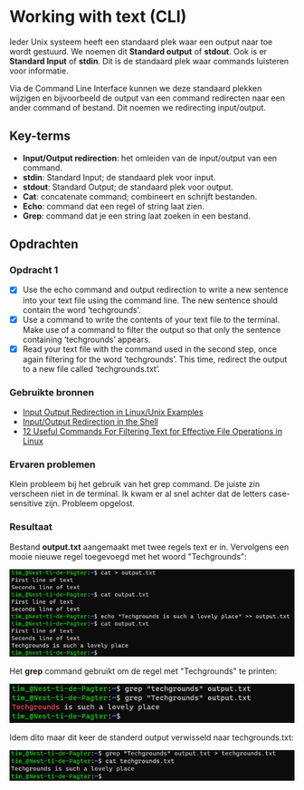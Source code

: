 # Working with text (CLI)
Ieder Unix systeem heeft een standaard plek waar een output naar toe wordt gestuurd. We noemen dit **Standard output** of **stdout**. Ook is er **Standard Input** of **stdin**. Dit is de standaard plek waar commands luisteren voor informatie.

Via de Command Line Interface kunnen we deze standaard plekken wijzigen en bijvoorbeeld de output van een command redirecten naar een ander command of bestand. Dit noemen we redirecting input/output.

## Key-terms
- **Input/Output redirection**: het omleiden van de input/output van een command.
- **stdin**: Standard Input; de standaard plek voor input.
- **stdout**: Standard Output; de standaard plek voor output.
- **Cat**: concatenate command; combineert en schrijft bestanden.
- **Echo**: command dat een regel of string laat zien.
- **Grep**: command dat je een string laat zoeken in een bestand.

## Opdrachten

### Opdracht 1
- [x] Use the echo command and output redirection to write a new sentence into your text file using the command line. The new sentence should contain the word ‘techgrounds’.
- [x] Use a command to write the contents of your text file to the terminal. Make use of a command to filter the output so that only the sentence containing ‘techgrounds’ appears.
- [x] Read your text file with the command used in the second step, once again filtering for the word ‘techgrounds’. This time, redirect the output to a new file called ‘techgrounds.txt’.

### Gebruikte bronnen
- [Input Output Redirection in Linux/Unix Examples](https://www.guru99.com/linux-redirection.html)
- [Input/Output Redirection in the Shell](https://thoughtbot.com/blog/input-output-redirection-in-the-shell)
- [12 Useful Commands For Filtering Text for Effective File Operations in Linux](https://www.tecmint.com/linux-file-operations-commands/)

### Ervaren problemen
Klein probleem bij het gebruik van het grep command. De juiste zin verscheen niet in de terminal. Ik kwam er al snel achter dat de letters case-sensitive zijn. Probleem opgelost.

### Resultaat

Bestand **output.txt** aangemaakt met twee regels text er in. Vervolgens een mooie nieuwe regel toegevoegd met het woord "Techgrounds":

![cat, echo](../00_includes/week_01_images/screen10.png)

Het **grep** command gebruikt om de regel met "Techgrounds" te printen:

![grep](../00_includes/week_01_images/screen11.png)

Idem dito maar dit keer de standerd output verwisseld naar techgrounds.txt:

![grep](../00_includes/week_01_images/screen12.png)
